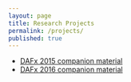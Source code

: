 ```yaml
---
layout: page
title: Research Projects
permalink: /projects/
published: true
---
```


- [DAFx 2015 companion material](/DAFx15/)
- [DAFx 2016 companion material](/DAFx16/)
